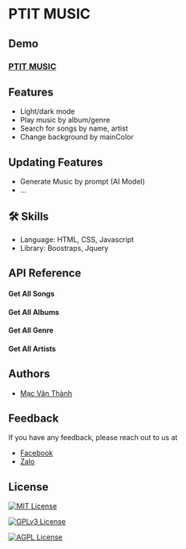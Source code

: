 
# PTIT MUSIC

## Demo 

### [PTIT MUSIC](https://ptit-music.vercel.app/)


## Features

- Light/dark mode 
- Play music by album/genre
- Search for songs by name, artist
- Change background by mainColor

## Updating Features

- Generate Music by prompt (AI Model)
- ...
## 🛠 Skills
- Language: HTML, CSS, Javascript
- Library: Boostraps, Jquery

## API Reference

#### Get All Songs

#### Get All Albums

#### Get All Genre

#### Get All Artists


## Authors

- [Mạc Văn Thành](https://www.github.com/MacThanhD21)


## Feedback

If you have any feedback, please reach out to us at 
- [Facebook]()
- [Zalo]()


## License

[![MIT License](https://img.shields.io/badge/License-MIT-green.svg)](https://choosealicense.com/licenses/mit/)

[![GPLv3 License](https://img.shields.io/badge/License-GPL%20v3-yellow.svg)](https://opensource.org/licenses/)

[![AGPL License](https://img.shields.io/badge/license-AGPL-blue.svg)](http://www.gnu.org/licenses/agpl-3.0)

